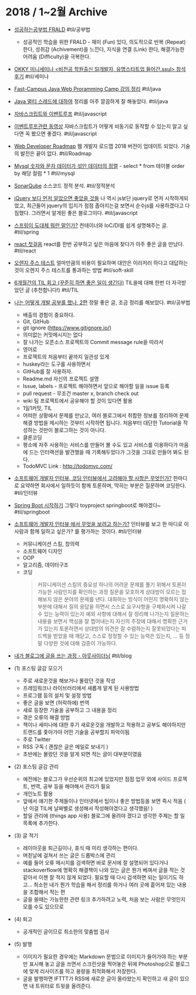 # 2018 / 1~2월 Archive
- [성공하는공부법 FRALD](*http://blog.coffeeselo.com/successful-study-method_frald*) #til/공부법
	- 성공적인 학습을 위한 FRALD - 재미 (Fun) 있다, 의도적으로 반복 (Repeat) 한다, 성취감 (Achivement)을 느낀다, 지식을 연결 (Link) 한다, 해결가능한 어려움 (Difficulty)을 극복한다.
- [OKKY 미니세미나 <비전공 학원출신 SI개발자, 유명스타트업 들어간.ssul> 참석 후기](*https://okky.kr/article/425700*) #til/세미나
- [Fast-Campus Java Web Proramming Camp 강의 정리](*https://kingbbode.github.io/posts/fast-campus-1*) #til/java
- [Java 멀티 스레드에 대하여](http://blog.eomdev.com/java/2016/04/06/Multi-Thread.html) 정리를 아주 깔끔하게 잘 해놓았다. #til/java
- [자바스크립트와 이벤트루프](http://meetup.toast.com/posts/89) #til/javascript
- [이벤트루프관련 동영상](https://vimeo.com/96425312) 자바스크립트가 어떻게 비동기로 동작할 수 있는지 알고 싶다면 꼭 봤으면 좋겠다. #til/javascript
- [Web Developer Roadmap](https://github.com/kamranahmedse/developer-roadmap/blob/master/README.md) 웹 개발자 로드맵 2018 버전이 업데이트 되었다. 기술의 발전은 끝이 없다. #til/Roadmap
- [Mysql 숫자와 문자 데이터가 섞인 데이터의 정렬](http://lehero.tistory.com/275) - select * from 테이블 order by 해당 컬럼 * 1 #til/mysql
-  [SonarQube](https://steemit.com/kr-dev/@flyyou/sonarqube-1-sonarqube-install-and-setting) 소스코드 정적 분석. #til/정적분석
- [jQuery 보다 먼저 알았으면 좋았을 것들](http://blog.jeonghwan.net/2018/01/25/before-jquery.html) 나 역시 js보단 jquery로 먼저 시작하게되었고, 최근들어 jquery의 입지가 점점 좁아지는걸 보면서 순수js를 사용하겠다고 다짐했다. 그러면서 알게된 좋은 블로그이다. #til/javascript
- [스프링이 도대체 뭐란 말인가?](http://springmvc.egloos.com/m/487497) 컨테이너와 IoC/DI를 쉽게 설명해주는 글. #til/spring
- [react 첫걸음](https://github.com/ehrudxo/react-howto/blob/master/README-ko.md#learning-react-itself) react를 한번 공부하고 싶은 마음에 찾다가 아주 좋은 글을 만났다. #til/react
- [오렌지 주스 테스트](https://johngrib.github.io/wiki/orange-juice-test/) 얼마만큼의 비용이 필요하며 대안은 이러저러 하다고 대답하는 것이 오렌지 주스 테스트를 통과하는 방법 #til/soft-skill
- [6개월간의 TIL 회고 (꾸준히 하면 좋은 일이 생긴다)](https://wayhome25.github.io/til/2017/08/14/TIL-for-6-months/) TIL을에 대해 한번 더 자극받았던 글 (추천합니다!) #til/TIL
- [나는 어떻게 개발 공부를 했나, 2편](https://medium.com/@Jbee_/%EB%82%98%EB%8A%94-%EC%96%B4%EB%96%BB%EA%B2%8C-%EA%B0%9C%EB%B0%9C-%EA%B3%B5%EB%B6%80%EB%A5%BC-%ED%96%88%EB%82%98-2%ED%8E%B8-267a7ee108dc) 정말 좋은 글, 조금 정리를 해보았다. #til/공부법
	- 배출의 경험이 중요하다.
	- Git, GitHub
	- git ignore  (https://www.gitignore.io/)
	- 의미없는 커밋메시지는 없다
	- 잘 나가는 오픈소스 프로젝트의 Commit message rule을 따라서
	- 영어로
	- 프로젝트의 처음부터 끝까지 일관성 있게
	- huskey라는 도구를 사용하면서
	- GitHub를 잘 사용하자.
	- Readme.md  자신의 프로젝트 설명
	- Issue, labels - 프로젝트 해야하면서 앞으로 해야할 일을 issue 등록
	- pull request - 무조건 master x, branch check out
	- wiki 팀 프로젝트에서 공유해야 할 것이 있다면 활용
	- 1일1커밋, TIL
	- 어떠한 상황에서 문제를 만났고, 여러 블로그에서 취합한 정보를 정리하여 문제 해결 방법을 제시하는 것부터 시작하면 됩니다. 처음부터 대단한 Tutorial을 작성하는 것만이 블로그하는 것이 아니다.
	- 클론코딩
	- 평소에 자주 사용하는 서비스를 만들어 볼 수도 있고 서비스를 이용하다가 마음에 드는 인터랙션을 발견했을 때 기록해두었다가 그것을 그대로 만들어 봐도 된다.
	-  TodoMVC Link : http://todomvc.com/

- [소프트웨어 개발자 인터뷰, 코딩 인터뷰에서 고려해야 할 사항은 무엇인가?](https://steemit.com/kr/@tiny657/6aa6nb) 한마디로 요약하면  회사에서 일하듯이 함께 토론하며, 막히는 부분은 질문하며 코딩한다. #til/인터뷰
- [Spring Boot 시작하기](https://www.holaxprogramming.com/2015/05/08/spring-boot-get-started/) 그렇다 toyproject springboot로 해야겠다~ #til/springboot
- [소프트웨어 개발자 인터뷰 에서 무엇을 보려고 하는가?](https://steemit.com/interview/@tiny657/4uac7z)   인터뷰를 보고 한 마디로 이 사람과 함께 일하고 싶은가? 를 평가하는 것이다. #til/인터뷰
	- 커뮤니케이션 스킬, 창의력
	- 소프트웨어 디자인
	- OOP
	- 알고리즘, 데이터구조
	- 코딩
        > 커뮤니케이션 스킬의 중요성
        > 하나의 어려운 문제를 풀기 위해서 토론이 가능한 사람인지를 확인하는 과정
        > 질문을 모호하게 상대방이 모르는 접해보지 않은 분야의 문제를 낸다.
        > 대화하는 방식이 어떤지
        > 명확하지 않는 부분에 대해서 질의 응답을 하면서 스스로 요구사항을 구체화시켜 나갈 수 있는 능력이 있는지
        > 예외 사항에 대해서 잘 정리해 나가는지
        > 질문하는 내용을 보면서 핵심을 잘 찝어내는지
        > 자신의 주장에 대해서 명확한 근거가 있는지
        > 토론하면서 상대방의 의견은 잘 수렴하는지
        > 잘못되었다는 피드백을 받았을 때 깨닫고, 스스로 정정할 수 있는 능력은 있는지, … 등 정말 다양한 것에 대해 검증이 가능하다.

- [내가 블로그에 글을 쓰는 과정 - 아웃사이더님](https://blog.outsider.ne.kr/1269) #til/blog
- (1) 포스팅 글감 모으기
	- 주로 새로운것을 해보거나 몰랐던 것을 작성
	- 프레임워크나 라이브러리에서 새롭게 알게 된 사용방법
	- 프로그램 등의 설치 및 설정 방법
	- 좋은 글을 보면 (허락하에) 번역
	- 새로 등장한 기술을 공부하고 그 내용을 정리
	- 겪은 오류의 해결 방법
	- 책이나 세미나에 대한 후기
	새로운것을 개발하고 적용하고 공부도 해야하지만 트랜드를 좇아가야 어떤 기술을 공부할지 파악이됨
	- 주로 Twitter
	- RSS 구독 ( 괜찮은 글은 메일로 보내기 )
	- 초반에는 몰랐던 것을 알게 되면 적는 글이 대부분이였음
- (2) 포스팅 글감 관리
    - 예전에는 블로그가 우선순위의 최고에 있었지만 점점 업무 외에 사이드 프로젝트, 번역, 공부 등을 해야해서 관리가 필요
    - 개인노트 활용
    - 앞에서 얘기한 주제들이나 인터넷에서 팁이나 좋은 방법등을 보면 즉시 적음 ( 난 이걸 TIL에 날짜별로 생성해서 작성해야겠다고 생각했음! )
    - 할일 관리에 (things app 사용) 블로그에 올려야 겠다고 생각한 주제는 할 일 목록에 추가한다.
- (3) 글 적기
    - 레이아웃을 퇴근길이나, 휴식 때 미리 생각하는 편이다.
    - 며칟날에 걸쳐서 쓰는 글은 드롭박스에 관리
    -  예를 들어 오류 메시지를 검색하면 바로 문서에 잘 설명되어 있다거나 stackoverflow에 명확히 해결책이 나와 있는 글은 뭔가 베껴서 글을 적는 것 같아서 이젠 잘 적지 않게 되었다. 필요할 때 다시 검색하면 되는 일이기도 하고… 최소한 내가 뭔가 학습을 해서 정리를 하거나 여러 곳에 흩어져 있는 내용을 조합해서 적는 편
    - 글을 쓸때는 가능한한 관련 링크 추가하려고 노력, 처음 보는 사람은 무엇인지 모를 수도 있으므로
- (4) 퇴고
    - 공개적인 글이므로 최소한의 맞춤법 검사
- (5) 발행
    -  이미지가 필요한 경우에는 Markdown 문법으로 이미지가 들어가야 하는 부분만 표시해 놓고 글을 쓰면서 스크린샷을 찍어놓은 뒤에 Photoshop으로 블로그에 맞게 리사이즈를 하고 용량을 최적화해서 저장한다.
    -  글을 발행하면 IFTTT가 RSS에 새로운 글이 올라왔는지 확인하고 새 글이 있으면 내 트위터로 트윗을 올려준다.

